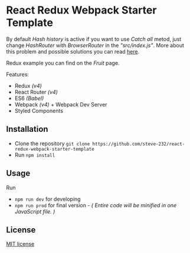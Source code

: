 # React Redux Webpack Starter Template

By default _Hash history_ is active if you want to use _Catch all_ metod, just change _HashRouter_ with _BrowserRouter_ in the _"src/index.js"_.
More about this problem and possible solutions you can read [here](https://stackoverflow.com/questions/27928372/react-router-urls-dont-work-when-refreshing-or-writting-manually).

Redux example you can find on the _Fruit_ page. <br />

Features:

- Redux _(v4)_
- React Router _(v4)_
- ES6 _(Babel)_
- Webpack _(v4)_ + Webpack Dev Server
- Styled Components

## Installation

- Clone the repository `git clone https://github.com/steve-232/react-redux-webpack-starter-template`
- Run `npm install`

## Usage

Run

- `npm run dev` for developing
- `npm run prod` for final version - _( Entire code will be minified in one JavaScript file. )_

## License

[MIT license](http://www.opensource.org/licenses/MIT)
